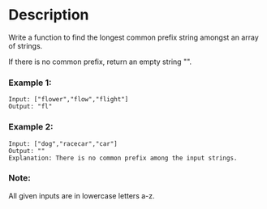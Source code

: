 # Description

Write a function to find the longest common prefix string amongst an array of strings.

If there is no common prefix, return an empty string "".

### Example 1:
```
Input: ["flower","flow","flight"]
Output: "fl"
```
### Example 2:
```
Input: ["dog","racecar","car"]
Output: ""
Explanation: There is no common prefix among the input strings.
```
### Note:

All given inputs are in lowercase letters a-z.